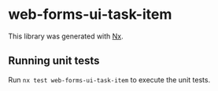 # web-forms-ui-task-item

This library was generated with [Nx](https://nx.dev).

## Running unit tests

Run `nx test web-forms-ui-task-item` to execute the unit tests.

